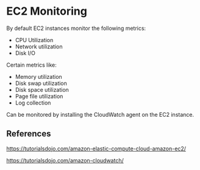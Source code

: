 # EC2 Monitoring

By default EC2 instances monitor the following metrics:
- CPU Utilization
- Network utilization
- Disk I/O

Certain metrics like:
- Memory utilization
- Disk swap utilization
- Disk space utilization
- Page file utilization
- Log collection

Can be monitored by installing the CloudWatch agent on the EC2 instance.

## References

https://tutorialsdojo.com/amazon-elastic-compute-cloud-amazon-ec2/

https://tutorialsdojo.com/amazon-cloudwatch/